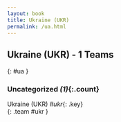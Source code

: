 ```yaml
---
layout: book
title: Ukraine (UKR)
permalink: /ua.html
---
```


## Ukraine (UKR) - 1 Teams
{: #ua }









### Uncategorized _(1)_{:.count}

Ukraine  (UKR)  _#ukr_{: .key} <br>
{: .team #ukr }


 
